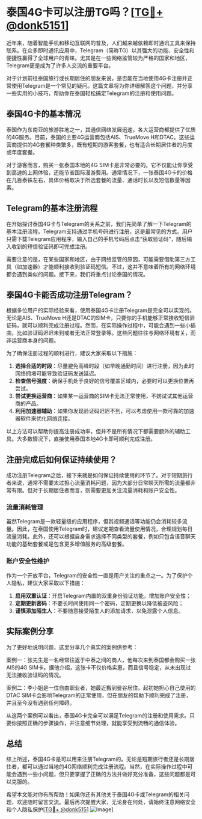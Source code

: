 # 泰国4G卡可以注册TG吗？[[TG💪+ @donk5151](https://t.me/s/donk5151)]

近年来，随着智能手机和移动互联网的普及，人们越来越依赖即时通讯工具来保持联系。在众多即时通讯应用中，Telegram（简称TG）以其强大的功能、安全性和便捷性赢得了全球用户的青睐。尤其是在一些网络监管较为严格的国家和地区，Telegram更是成为了许多人交流的重要平台。

对于计划前往泰国旅行或长期居住的朋友来说，是否能在当地使用4G卡注册并正常使用Telegram是一个常见的疑问。这篇文章将为你详细解答这个问题，并分享一些实用的小技巧，帮助你在泰国轻松搞定Telegram的注册和使用问题。

## 泰国4G卡的基本情况

泰国作为东南亚的旅游胜地之一，其通信网络发展迅速，各大运营商都提供了优质的4G服务。目前，泰国的主要4G运营商包括AIS、TrueMove H和DTAC。这些运营商提供的4G套餐种类繁多，既有短期的游客套餐，也有适合长期居住者的月度或年度套餐。

对于游客而言，购买一张泰国本地的4G SIM卡是非常必要的。它不仅能让你享受到高速的上网体验，还能节省国际漫游费用。通常情况下，一张泰国4G卡的价格在几百泰铢左右，具体价格取决于所选套餐的流量、通话时长以及短信数量等因素。

## Telegram的基本注册流程

在开始探讨泰国4G卡与Telegram的关系之前，我们先简单了解一下Telegram的基本注册流程。Telegram支持通过手机号码进行注册，这是最常见的方式。用户只需下载Telegram应用程序，输入自己的手机号码后点击“获取验证码”，随后输入收到的短信验证码即可完成注册。

需要注意的是，在某些国家和地区，由于网络监管的原因，可能需要借助第三方工具（如加速器）才能顺利接收到验证码短信。不过，这并不意味着所有的网络环境都会遇到类似的问题。接下来，我们将重点讨论泰国的情况。

## 泰国4G卡能否成功注册Telegram？

根据多位用户的实际经验来看，使用泰国4G卡注册Telegram是完全可以实现的。无论是AIS、TrueMove H还是DTAC的SIM卡，只要你的手机能够正常接收短信验证码，就可以顺利完成注册过程。然而，在实际操作过程中，可能会遇到一些小插曲，比如验证码迟迟未到或者无法正常登录等。这些问题往往与网络环境有关，而非运营商本身的问题。

为了确保注册过程的顺利进行，建议大家采取以下措施：

1. **选择合适的时段**：尽量避免高峰时段（如早晚通勤时间）进行注册，因为此时网络拥堵可能导致验证码发送延迟。
2. **检查信号强度**：确保手机处于良好的信号覆盖区域内，必要时可以更换位置再尝试。
3. **尝试更换运营商**：如果某一运营商的SIM卡无法正常使用，不妨试试其他运营商的产品。
4. **利用加速器辅助**：如果你发现验证码迟迟不到，可以考虑使用一款可靠的加速器软件来优化网络连接。

以上方法可以帮助你提高注册成功率，但并不是所有情况下都需要额外的辅助工具。大多数情况下，直接使用泰国本地4G卡即可顺利完成注册。

## 注册完成后如何保证持续使用？

成功注册Telegram之后，接下来就是如何保证持续使用的环节了。对于短期旅行者来说，通常不需要太过担心流量消耗问题，因为大部分日常聊天所需的流量都非常有限。但对于长期居住者而言，则需要更加关注流量消耗和账户安全性。

### 流量消耗管理

虽然Telegram是一款轻量级的应用程序，但其视频通话等功能仍会消耗较多流量。因此，在泰国使用Telegram时，建议定期查看流量使用情况，合理规划每日流量消耗。此外，还可以根据自身需求选择不同类型的套餐，例如只包含语音聊天功能的基础套餐或是包含更多增值服务的高级套餐。

### 账户安全性维护

作为一个开放平台，Telegram的安全性一直是用户关注的重点之一。为了保护个人隐私，建议大家采取以下措施：

1. **启用双重认证**：开启Telegram内置的双重身份验证功能，增加账户安全性；
2. **定期更新密码**：不要长时间使用同一个密码，定期更换以降低被盗风险；
3. **谨慎添加陌生人**：不要随意接受陌生人的添加请求，以免泄露个人信息。

## 实际案例分享

为了更好地说明问题，这里分享几个真实的案例供参考：

案例一：张先生是一名经常往返于中泰之间的商人，他每次来到泰国都会购买一张AIS的4G SIM卡。据他介绍，这张卡不仅价格实惠，而且信号稳定，从未出现过无法接收验证码的情况。

案例二：李小姐是一位自由职业者，她最近搬到曼谷居住。起初她担心自己使用的DTAC SIM卡会影响Telegram的正常使用，但在朋友的帮助下顺利完成了注册，并且至今没有遇到任何障碍。

从这两个案例可以看出，泰国4G卡完全可以满足Telegram的注册和使用需求。只要你按照正确的步骤操作，并注意细节处理，就能享受到流畅的通信体验。

## 总结

综上所述，泰国4G卡是可以用来注册Telegram的。无论是短期旅行者还是长期居住者，都可以通过当地的4G网络顺利完成注册流程。当然，在实际操作过程中可能会遇到一些小问题，但只要掌握了正确的方法并做好充分准备，这些问题都是可以克服的。

希望本文能对你有所帮助！如果你还有其他关于泰国4G卡或Telegram的相关问题，欢迎随时留言交流。最后再次提醒大家，无论身在何处，请始终注意网络安全和个人隐私保护[[TG💪+ @donk5151](https://t.me/s/donk5151) ![Image](https://i.postimg.cc/rwNCRYN7/Snipaste-2025-04-30-17-27-05.png)]